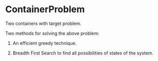 ContainerProblem
================

Two containers with target problem.


Two methods for solving the above problem:


1. An efficient greedy technique.

2. Breadth First Search to find all possibilities of states of the system.
